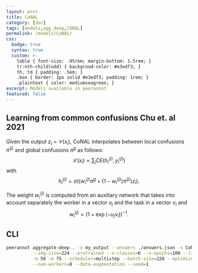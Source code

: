 ```yaml
---
layout: post
title: CoNAL
category: [doc]
tags: [models,agg_deep,CONAL]
permalink: /models/CoNAL/
css:
  badge: true
  syntax: true
  custom: >-
    table { font-size: .95rem; margin-bottom: 1.5rem; }
    tr:nth-child(odd) { backgroud-color: #e3edf3; }
    th, td { padding: .5em; }
    .box { border: 1px solid #e3edf3; padding: 1rem; }
    .plaintext { color: mediumseagreen; }
excerpt: Models available in peerannot
featured: false
---
```


## Learning from common confusions Chu et. al 2021

Given the output $z_i=\mathcal{C}(x_i)$, CoNAL interpolates between local confusions $\pi^{(j)}$ and global confusions $\pi^g$ as follows:
$$
\mathcal{L}(x_i) = \sum_{j} CE(h_i^{(j)}, y_i^{(j)})
$$
with
$$
h_i^{(j)} = \sigma((w_i^{(j)}\pi^g + (1-w_i^{(j)})\pi^{(j)} )z_i).
$$

The weight $w_i^{(j)}$ is computed from an auxiliary network that takes into account separately the worker in a vector $u_j$ and the task in a vector $v_i$ and
$$
w_i^{(j)} = (1+\exp(-u_jv_i))^{-1}.
$$

## CLI

```bash
peerannot aggregate-deep . -o my_output --answers ./answers.json -s CoNAL[scale=0] --model resnet18 \
          --img-size=224 --pretrained --n-classes=K --n-epochs=100 --lr=0.001 \
          -m 50 -m 75 --scheduler=multistep --batch-size=228 --optimizer=adam \
          --num-workers=8 --data-augmentation --seed=1
```